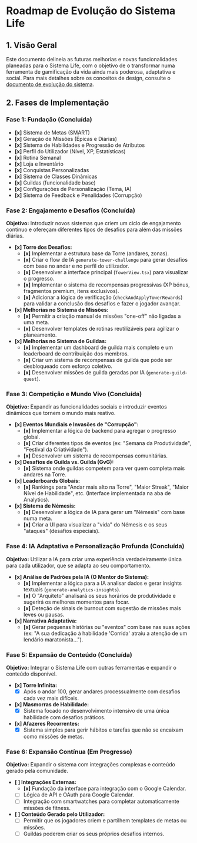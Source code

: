 # Roadmap de Evolução do Sistema Life

## 1. Visão Geral

Este documento delineia as futuras melhorias e novas funcionalidades planeadas para o Sistema Life, com o objetivo de o transformar numa ferramenta de gamificação da vida ainda mais poderosa, adaptativa e social. Para mais detalhes sobre os conceitos de design, consulte o [documento de evolução do sistema](./roadmap-evolution.md).

## 2. Fases de Implementação

### Fase 1: Fundação (Concluída)
- **[x]** Sistema de Metas (SMART)
- **[x]** Geração de Missões (Épicas e Diárias)
- **[x]** Sistema de Habilidades e Progressão de Atributos
- **[x]** Perfil do Utilizador (Nível, XP, Estatísticas)
- **[x]** Rotina Semanal
- **[x]** Loja e Inventário
- **[x]** Conquistas Personalizadas
- **[x]** Sistema de Classes Dinâmicas
- **[x]** Guildas (funcionalidade base)
- **[x]** Configurações de Personalização (Tema, IA)
- **[x]** Sistema de Feedback e Penalidades (Corrupção)

### Fase 2: Engajamento e Desafios (Concluída)
**Objetivo:** Introduzir novos sistemas que criem um ciclo de engajamento contínuo e ofereçam diferentes tipos de desafios para além das missões diárias.

- **[x] Torre dos Desafios:**
    - **[x]** Implementar a estrutura base da Torre (andares, zonas).
    - **[x]** Criar o flow de IA `generate-tower-challenge` para gerar desafios com base no andar e no perfil do utilizador.
    - **[x]** Desenvolver a interface principal (`TowerView.tsx`) para visualizar o progresso.
    - **[x]** Implementar o sistema de recompensas progressivas (XP bónus, fragmentos premium, itens exclusivos).
    - **[x]** Adicionar a lógica de verificação (`checkAndApplyTowerRewards`) para validar a conclusão dos desafios e fazer o jogador avançar.
- **[x] Melhorias no Sistema de Missões:**
    - **[x]** Permitir a criação manual de missões "one-off" não ligadas a uma meta.
    - **[x]** Desenvolver templates de rotinas reutilizáveis para agilizar o planeamento.
- **[x] Melhorias no Sistema de Guildas:**
    - **[x]** Implementar um dashboard de guilda mais completo e um leaderboard de contribuição dos membros.
    - **[x]** Criar um sistema de recompensas de guilda que pode ser desbloqueado com esforço coletivo.
    - **[x]** Desenvolver missões de guilda geradas por IA (`generate-guild-quest`).

### Fase 3: Competição e Mundo Vivo (Concluída)
**Objetivo:** Expandir as funcionalidades sociais e introduzir eventos dinâmicos que tornem o mundo mais reativo.

- **[x] Eventos Mundiais e Invasões de "Corrupção":**
    - **[x]** Implementar a lógica de backend para agregar o progresso global.
    - **[x]** Criar diferentes tipos de eventos (ex: "Semana da Produtividade", "Festival da Criatividade").
    - **[x]** Desenvolver um sistema de recompensas comunitárias.
- **[x] Desafios de Guilda vs. Guilda (GvG):**
    - **[x]** Sistema onde guildas competem para ver quem completa mais andares na Torre.
- **[x] Leaderboards Globais:**
    - **[x]** Rankings para "Andar mais alto na Torre", "Maior Streak", "Maior Nível de Habilidade", etc. (Interface implementada na aba de Analytics).
- **[x] Sistema de Némesis:**
    - **[x]** Desenvolver a lógica de IA para gerar um "Némesis" com base numa meta.
    - **[x]** Criar a UI para visualizar a "vida" do Némesis e os seus "ataques" (desafios especiais).

### Fase 4: IA Adaptativa e Personalização Profunda (Concluída)
**Objetivo:** Utilizar a IA para criar uma experiência verdadeiramente única para cada utilizador, que se adapta ao seu comportamento.

- **[x] Análise de Padrões pela IA (O Mentor do Sistema):**
    - **[x]** Implementar a lógica para a IA analisar dados e gerar insights textuais (`generate-analytics-insights`).
    - **[x]** O "Arquiteto" analisará os seus horários de produtividade e sugerirá os melhores momentos para focar.
    - **[x]** Deteção de sinais de burnout com sugestão de missões mais leves ou pausas.
- **[x] Narrativa Adaptativa:**
    - **[x]** Gerar pequenas histórias ou "eventos" com base nas suas ações (ex: "A sua dedicação à habilidade 'Corrida' atraiu a atenção de um lendário maratonista...").

### Fase 5: Expansão de Conteúdo (Concluída)
**Objetivo:** Integrar o Sistema Life com outras ferramentas e expandir o conteúdo disponível.

- **[x] Torre Infinita:**
    - [x] Após o andar 100, gerar andares processualmente com desafios cada vez mais difíceis.
- **[x] Masmorras de Habilidade:**
    - [x] Sistema focado no desenvolvimento intensivo de uma única habilidade com desafios práticos.
- **[x] Afazeres Recorrentes:**
    - [x] Sistema simples para gerir hábitos e tarefas que não se encaixam como missões de metas.

### Fase 6: Expansão Contínua (Em Progresso)
**Objetivo:** Expandir o sistema com integrações complexas e conteúdo gerado pela comunidade.

- **[ ] Integrações Externas:**
    - **[x]** Fundação da interface para integração com o Google Calendar.
    - [ ] Lógica de API e OAuth para Google Calendar.
    - [ ] Integração com smartwatches para completar automaticamente missões de fitness.
- **[ ] Conteúdo Gerado pelo Utilizador:**
    - [ ] Permitir que os jogadores criem e partilhem templates de metas ou missões.
    - [ ] Guildas poderem criar os seus próprios desafios internos.
